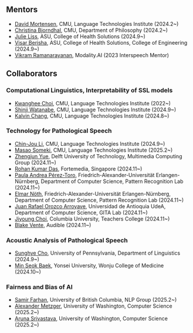 ## Mentors
* [David Mortensen](https://www.cs.cmu.edu/~dmortens/), CMU, Language Technologies Institute (2024.2~)
* [Christina Bjorndhal](https://christinabjorndahl.com/), CMU, Department of Philosophy (2024.2~)
* [Julie Liss](https://search.asu.edu/profile/50291), ASU, College of Health Solutions (2024.9~)
* [Visar Berisha](https://scholar.google.com/citations?user=MQBn718AAAAJ&hl=en), ASU, College of Health Solutions, College of Engineering (2024.9~)
* [Vikram Ramanarayanan](https://www.vikramr.com/), Modality.AI (2023 Interspeech Mentor)

## Collaborators
### Computational Linguistics, Interpretability of SSL models
* [Kwanghee Choi](https://kwangheechoi.com), CMU, Language Technologies Institute (2022~)
* [Shinji Watanabe](https://scholar.google.com/citations?user=U5xRA6QAAAAJ&hl=en), CMU, Language Technologies Institute (2024.9~)
* [Kalvin Chang](https://scholar.google.com/citations?user=AtEp3vUAAAAJ&hl=en), CMU, Language Technologies Institute (2024.8~)

### Technology for Pathological Speech 
* [Chin-Jou Li](https://www.linkedin.com/in/chin-jou-li), CMU, Language Technologies Institute (2024.9~)
* [Masao Someki](https://scholar.google.com/citations?user=_aVVkVsAAAAJ&hl=en&oi=ao), CMU, Language Technologies Institute  (2025.2~)
* [Zhengjun Yue](https://www.tudelft.nl/en/ewi/over-de-faculteit/afdelingen/intelligent-systems/multimedia-computing/people/zhengjun-yue), Delft University of Technology, Multimedia Computing Group (2024.11~)
* [Rohan Kumar Das](https://scholar.google.com/citations?hl=en&user=V8XFDQcAAAAJ), Fortemedia, Singapore (2024.11~)
* [Paula Andrea Pérez-Toro](https://scholar.google.com/citations?user=9IgSau8AAAAJ&hl=en&oi=ao), Friedrich-Alexander-Universität Erlangen-Nürnberg, Department of Computer Science, Pattern Recognition Lab (2024.11~)
* [Elmar Nöth](https://scholar.google.com/citations?user=QAo7nTUAAAAJ&hl=en&oi=ao), Friedrich-Alexander-Universität Erlangen-Nürnberg, Department of Computer Science, Pattern Recognition Lab (2024.11~)
* [Juan Rafael Orozco Arroyave](https://scholar.google.com/citations?user=MqUjowUAAAAJ&hl=en), Universidad de Antioquia UdeA, Department of Computer Science, GITA Lab (2024.11~)
* [Jiyoung Choi](https://www.linkedin.com/in/jiyoung-choi-450b7071), Columbia University, Teachers College (2024.11~)
* [Blake Vente](https://rvente.com/), Audible (2024.11~)

### Acoustic Analysis of Pathological Speech
* [Sunghye Cho](https://www.sunghyecho.com/), University of Pennsylvania, Department of Linguistics (2024.9~)
* [Min Seok Baek](https://scholar.google.com/citations?hl=en&user=KGT1uKYAAAAJ), Yonsei University, Wonju College of Medicine (2024.10~)

### Fairness and Bias of AI
* [Samir Farhan](https://scholar.google.com/citations?user=YQOEOXYAAAAJ&hl=en&oi=ao), University of British Columbia, NLP Group (2025.2~)
* [Alexander Metzger](https://www.linkedin.com/in/alexander-le-metzger/), University of Washington, Computer Science (2025.2~)
* [Aruna Srivastava](https://www.linkedin.com/in/arunasr/), University of Washington, Computer Science (2025.2~)









